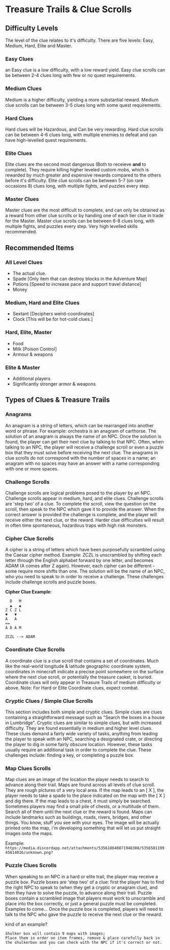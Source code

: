 # Treasure Trails & Clue Scrolls

## Difficulty Levels
The level of the clue relates to it's difficulty. There are five levels: Easy, Medium, Hard, Elite and Master. 

### Easy Clues
an Easy clue is a low difficulty, with a low reward yield. 
Easy clue scrolls can be between 2-4 clues long with few or no quest requirements.

### Medium Clues
Medium is a higher difficulty, yielding a more substantial reward. 
Medium clue scrolls can be between 3-5 clues long with some quest requirements.

### Hard Clues
Hard clues will be Hazardous, and Can be very rewarding. 
Hard clue scrolls can be between 4-6 clues long, with multiple enemies to defeat and can have high-levelled quest requirements.

### Elite Clues
Elite clues are the second most dangerous (Both to receieve **and** to complete). They require killing higher leveled custom mobs, which is rewarded by much greater and expensive rewards compared to the others before it's difficulty. 
Elite clue scrolls can be between 5-7 (on rare occasions 8) clues long, with multiple fights, and puzzles every step.

### Master Clues
Master clues are the most difficult to complete, and can only be obtained as a reward from other clue scrolls or by handing one of each tier clue in trade for the Master.
Master clue scrolls can be between 6-8 clues long, with multiple fights, and puzzles every step. Very high levelled skills recommended.

## Recommended Items
### All Level Clues
- The actual clue.
- Spade [Only item that can destroy blocks in the Adventure Map]
- Potions [Speed to increase pace and support travel distance]
- Money

### Medium, Hard and Elite Clues
- Sextant [Deciphers weird-coordinates]
- Clock [This will be for hot-cold clues.]

### Hard, Elite, Master
- Food
- Milk [Poison Control]
- Armour & weapons

### Elite & Master
- Additional players
- Significantly stronger armor & weapons

## Types of Clues & Treasure Trails
### Anagrams
An anagram is a string of letters, which can be rearranged into another word or phrase. For example: orchestra is an anagram of carthorse. 
The solution of an anagram is always the name of an NPC. Once the solution is found, the player can get their next clue by talking to that NPC. Often, when talking to an NPC, the player will receive a challenge scroll or even a puzzle box that they must solve before receiving the next clue. 
The anagrams in clue scrolls do not correspond with the number of spaces in a name; an anagram with no spaces may have an answer with a name corresponding with one or more spaces. 

### Challenge Scrolls
Challenge scrolls are logical problems posed to the player by an NPC. Challenge scrolls appear in medium, hard, and elite clues. Challenge scrolls are 'step two' of a clue. To complete the scroll, view the question on the scroll, then speak to the NPC which gave it to provide the answer. When the correct answer is provided the challenge is complete, and the player will receive either the next clue, or the reward.
Harder clue difficulties will result in often time spontaneous, hazardous traps with high risk monsters.

### Cipher Clue Scrolls
A cipher is a string of letters which have been purposefully scrambled using the Caesar cipher method. Example: ZCZL is unscrambled by shifting each letter through the English alphabet forward by one letter, and becomes ADAM (A comes after Z again). However, each cipher can be different - some require more shifts than one. The solution will be the name of an NPC, who you need to speak to in order to receive a challenge. These challenges include challenge scrolls and puzzle boxes.

**Cipher Clue Example**:
```
  D   M
  ▲   ▲
Z C Z L
▼   ▼  
A   A
==
A D A M

ZCZL --> ADAM
```

### Coordinate Clue Scrolls
A coordinate clue is a clue scroll that contains a set of coordinates. Much like the real-world longitude & latitude geographic coordinate system, coordinates in minecraft indicate a precise point somewhere on the surface where the next clue scroll, or potentially the treasure casket, is buried. Coordinate clues will only appear in Treasure Trails of medium difficulty or above. Note: For Hard or Elite Coordinate clues, expect combat.

### Cryptic Clues / Simple Clue Scrolls
This section includes both simple and cryptic clues. Simple clues are clues containing a straightforward message such as "Search the boxes in a house in Lumbridge". Cryptic clues are similar to simple clues, but with increased difficulty. They are found essentially in medium and higher level clues. These clues demand a fairly wide variety of tasks, anything from leading the player to speak with an NPC, searching a designated crate, or directing the player to dig in some fairly obscure location. However, these tasks usually require an additional task in order to complete the clue. These challenges include: finding a key, or completing a puzzle box.

### Map Clues Scrolls 
Map clues are an image of the location the player needs to search to advance along their trail. Maps are found across all levels of clue scroll. They are rough pictures of a very local area. If the map leads to an [ X ], the player needs to take a spade to the place indicated on the map with the [ X ] and dig there. If the map leads to a chest, it must simply be searched. Sometimes players may find a small pile of chests, or a multitude of them. Search all of them until the next clue or the reward is found. Maps can include landmarks such as buildings, roads, rivers, bridges, and other things. You know, stuff you see with your eyes. The image will be actually printed onto the map, i'm developing something that will let us put straight images onto the maps.

Example: `https://media.discordapp.net/attachments/535618640871948308/535650119945814016/unknown.png?`

### Puzzle Clues Scrolls
When speaking to an NPC in a hard or elite trail, the player may receive a puzzle box. Puzzle boxes are 'step two' of a clue: first the player has to find the right NPC to speak to (when they get a cryptic or anagram clue), and then they have to solve the puzzle, to advance along their trail. Puzzle boxes contain a scrambled image that players must work to unscramble and place into the box correctly, or just a general puzzle must be completed. Examples to come...  Once the puzzle box is completed, players will need to talk to the NPC who gave the puzzle to receive the next clue or the reward.

kind of an example?
```
Shulker box will contain 9 maps with images;
Place them in order on item frames, remove & place carefully back in the shulkerbox and you can check with the NPC if it's correct or not.
```
